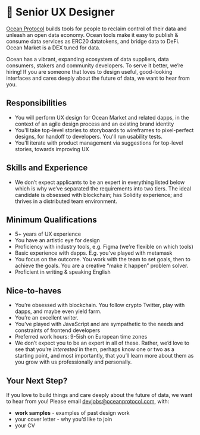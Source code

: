 # 🐠 Senior UX Designer
[Ocean Protocol](https://www.oceanprotocol.com) builds tools for people to reclaim control of their data and unleash an open data economy. Ocean tools make it easy to publish & consume data services as ERC20 datatokens, and bridge data to DeFi. Ocean Market is a DEX tuned for data.

Ocean has a vibrant, expanding ecosystem of data suppliers, data consumers, stakers and community developers. To serve it better, we’re hiring! If you are someone that loves to design useful, good-looking interfaces and cares deeply about the future of data, we want to hear from you.

## Responsibilities
* You will perform UX design for Ocean Market and related dapps, in the context of an agile design process and an existing brand identity
* You'll take top-level stories to storyboards to wireframes to pixel-perfect designs, for handoff to developers. You'll run usability tests.
* You'll iterate with product management via suggestions for top-level stories, towards improving UX

## Skills and Experience 
* We don’t expect applicants to be an expert in everything listed below which is why we’ve separated the requirements into two tiers. The ideal candidate is obsessed with blockchain; has Solidity experience; and thrives in a distributed team environment. 

## Minimum Qualifications
* 5+ years of UX experience
* You have an artistic eye for design
* Proficiency with industry tools, e.g. Figma (we're flexible on which tools)
* Basic experience with dapps. E.g. you've played with metamask
* You focus on the outcome. You work with the team to set goals, then to achieve the goals. You are a creative “make it happen” problem solver. 
* Proficient in writing & speaking English

## Nice-to-haves
* You’re obsessed with blockchain. You follow crypto Twitter, play with dapps, and maybe even yield farm. 
* You’re an excellent writer.
* You've played with JavaScript and are sympathetic to the needs and constraints of frontend developers
* Preferred work hours: 9-5ish on European time zones 
* We don’t expect you to be an expert in all of these. Rather, we’d love to see that you’re *interested* in them, perhaps know one or two as a starting point, and most importantly, that you’ll learn more about them as you grow with us professionally and personally.

## Your Next Step?
If you love to build things and care deeply about the future of data, we want to hear from you! Please email [devjobs@oceanprotocol.com](mailto:devjobs@oceanprotocol.com), with:
* **work samples** - examples of past design work
* your cover letter - why you’d like to join
* your CV
